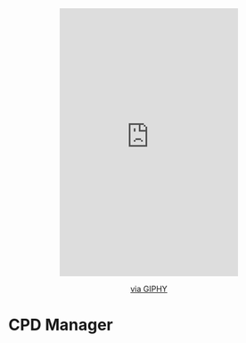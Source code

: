 <div id="header" align="center">
  <iframe src="https://giphy.com/embed/vVvguvsb6grLZ8sH1u" width="320" height="480" style="" frameBorder="0" class="giphy-embed" allowFullScreen></iframe>
  <p><a href="https://giphy.com/gifs/getkickbox-happy-certificate-boxly-vVvguvsb6grLZ8sH1u">via GIPHY</a></p>
</div>

<h1>CPD Manager</h1>
